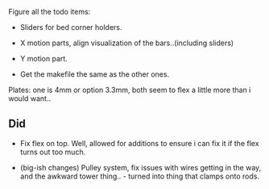 
Figure all the todo items:

* Sliders for bed corner holders.

* X motion parts, align visualization of the bars..(including sliders)
* Y motion part.

* Get the makefile the same as the other ones.

Plates: one is 4mm or option 3.3mm, both seem to flex a little more than i would
want..

## Did

* Fix flex on top. Well, allowed for additions to ensure i can fix it if the 
  flex turns out too much.

* (big-ish changes) Pulley system, fix issues with wires getting in the way,
  and the awkward tower thing.. - turned into thing that clamps onto rods.
